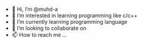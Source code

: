 - 👋 Hi, I’m @muhd-a
- 👀 I’m interested in learning programming like c/c++
- 🌱 I’m currently learning programming language
- 💞️ I’m looking to collaborate on 
- 📫 How to reach me ...

<!---
muhd-a/muhd-a is a ✨ special ✨ repository because its `README.md` (this file) appears on your GitHub profile.
You can click the Preview link to take a look at your changes.
--->
